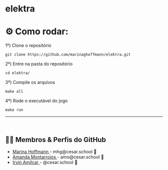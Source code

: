 # elektra

# ⚙️ Como rodar:

1º)  Clone o repositório
```
git clone https://github.com/marinaghoffmann/elektra.git
```

2º)  Entre na pasta do repositório
```
cd elektra/
```

3º)  Compile os arquivos
```
make all
```

4º)  Rode o executável do jogo
```
make run
```
---
<br>

## 👩‍💻 Membros & Perfis do GitHub

<ul>
  <li>
    <a href="https://github.com/marinaghoffmann">Marina Hoffmann </a> -
    mhg@cesar.school 📩
  </li>
  <li>
    <a href="https://github.com/juliamariateixeiraa">Amanda Montarroios </a> -
    amo@cesar.school 📩
  </li>
  <li>
    <a href="https://github.com/lavasilva">Irvin Amilcar </a> -
    @cesar.school 📩
  </li>
</ul>
